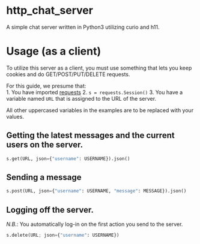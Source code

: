# http_chat_server

A simple chat server written in Python3 utilizing curio and h11.

# Usage (as a client)

To utilize this server as a client, you must use something that lets you keep
cookies and do GET/POST/PUT/DELETE requests.

For this guide, we presume that:  
    1. You have imported [requests](https://github.com/kennethreitz/requests)
    2. `s = requests.Session()`
    3. You have a variable named `URL` that is assigned to the URL of the
       server.

All other uppercased variables in the examples are to be replaced with your
values.

## Getting the latest messages and the current users on the server.

```python
s.get(URL, json={"username": USERNAME}).json()
```

## Sending a message

```python
s.post(URL, json={"username": USERNAME, "message": MESSAGE}).json()
```

## Logging off the server.

*N.B.*: You automatically log-in on the first action you send to the server.

```python
s.delete(URL; json={"username": USERNAME})
```
